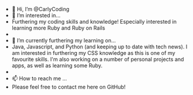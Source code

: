 - 👋 Hi, I’m @CarlyCoding
- 👀 I’m interested in... 
- Furthering my coding skills and knowledge! Especially interested in learning more Ruby and Ruby on Rails 
- 
- 🌱 I’m currently furthering my learning on... 
- Java, Javascript, and Python (and keeping up to date with tech news). I am interested in furthering my CSS knowledge as this is one of my favourite   skills. I'm also working on a number of personal projects and apps, as well as learning some Ruby.
- 
- 📫 How to reach me ...
- Please feel free to contact me here on GitHub! 

